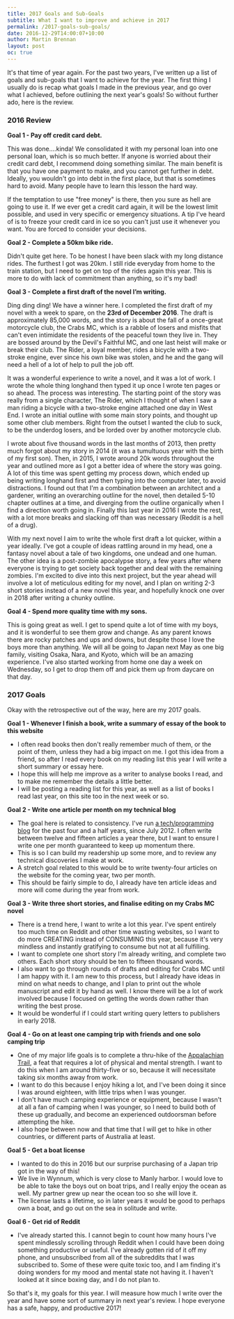 ```yaml
---
title: 2017 Goals and Sub-Goals
subtitle: What I want to improve and achieve in 2017
permalink: /2017-goals-sub-goals/
date: 2016-12-29T14:00:07+10:00
author: Martin Brennan
layout: post
oc: true
---
```


It's that time of year again. For the past two years, I've written up a list of goals and sub-goals that I want to achieve for the year. The first thing I usually do is recap what goals I made in the previous year, and go over what I achieved, before outlining the next year's goals! So without further ado, here is the review.

<!--more-->

### 2016 Review

**Goal 1 - Pay off credit card debt.**

This was done....kinda! We consolidated it with my personal loan into one personal loan, which is so much better. If anyone is worried about their credit card debt, I recommend doing something similar. The main benefit is that you have one payment to make, and you cannot get further in debt. Ideally, you wouldn't go into debt in the first place, but that is sometimes hard to avoid. Many people have to learn this lesson the hard way.

If the temptation to use "free money" is there, then you sure as hell are going to use it. If we ever get a credit card again, it will be the lowest limit possible, and used in very specific or emergency situations. A tip I've heard of is to freeze your credit card in ice so you can't just use it whenever you want. You are forced to consider your decisions.

**Goal 2 - Complete a 50km bike ride.**

Didn't quite get here. To be honest I have been slack with my long distance rides. The furthest I got was 20km. I still ride everyday from home to the train station, but I need to get on top of the rides again this year. This is more to do with lack of commitment than anything, so it's my bad!

**Goal 3 - Complete a first draft of the novel I’m writing.**

Ding ding ding! We have a winner here. I completed the first draft of my novel with a week to spare, on the **23rd of December 2016**. The draft is approximately 85,000 words, and the story is about the fall of a once-great motorcycle club, the Crabs MC, which is a rabble of losers and misfits that can't even intimidate the residents of the peaceful town they live in. They are bossed around by the Devil's Faithful MC, and one last heist will make or break their club. The Rider, a loyal member, rides a bicycle with a two-stroke engine, ever since his own bike was stolen, and he and the gang will need a hell of a lot of help to pull the job off.

It was a wonderful experience to write a novel, and it was a lot of work. I wrote the whole thing longhand then typed it up once I wrote ten pages or so ahead. The process was interesting. The starting point of the story was really from a single character, The Rider, which I thought of when I saw a man riding a bicycle with a two-stroke engine attached one day in West End. I wrote an initial outline with some main story points, and thought up some other club members. Right from the outset I wanted the club to suck, to be the underdog losers, and be lorded over by another motorcycle club.

I wrote about five thousand words in the last months of 2013, then pretty much forgot about my story in 2014 (it was a tumultuous year with the birth of my first son). Then, in 2015, I wrote around 20k words throughout the year and outlined more as I got a better idea of where the story was going. A lot of this time was spent getting my process down, which ended up being writing longhand first and then typing into the computer later, to avoid distractions. I found out that I'm a combination between an architect and a gardener, writing an overarching outline for the novel, then detailed 5-10 chapter outlines at a time, and diverging from the outline organically when I find a direction worth going in. Finally this last year in 2016 I wrote the rest, with a lot more breaks and slacking off than was necessary (Reddit is a hell of a drug).

With my next novel I aim to write the whole first draft a lot quicker, within a year ideally. I've got a couple of ideas rattling around in my head, one a fantasy novel about a tale of two kingdoms, one undead and one human. The other idea is a post-zombie apocalypse story, a few years after where everyone is trying to get society back together and deal with the remaining zombies. I'm excited to dive into this next project, but the year ahead will involve a lot of meticulous editing for my novel, and I plan on writing 2-3 short stories instead of a new novel this year, and hopefully knock one over in 2018 after writing a chunky outline.

**Goal 4 - Spend more quality time with my sons.**

This is going great as well. I get to spend quite a lot of time with my boys, and it is wonderful to see them grow and change. As any parent knows there are rocky patches and ups and downs, but despite those I love the boys more than anything. We will all be going to Japan next May as one big family, visiting Osaka, Nara, and Kyoto, which will be an amazing experience. I've also started working from home one day a week on Wednesday, so I get to drop them off and pick them up from daycare on that day.

### 2017 Goals

Okay with the retrospective out of the way, here are my 2017 goals.

**Goal 1 - Whenever I finish a book, write a summary of essay of the book to this website**

- I often read books then don't really remember much of them, or the point of them, unless they had a big impact on me. I got this idea from a friend, so after I read every book on my reading list this year I will write a short summary or essay here.
- I hope this will help me improve as a writer to analyse books I read, and to make me remember the details a little better.
- I will be posting a reading list for this year, as well as a list of books I read last year, on this site too in the next week or so.

**Goal 2 - Write one article per month on my technical blog**

- The goal here is related to consistency. I've run [a tech/programming blog](https://martin-brennan.com) for the past four and a half years, since July 2012. I often write between twelve and fifteen articles a year there, but I want to ensure I write one per month guaranteed to keep up momentum there.
- This is so I can build my readership up some more, and to review any technical discoveries I make at work.
- A stretch goal related to this would be to write twenty-four articles on the website for the coming year, two per month.
- This should be fairly simple to do, I already have ten article ideas and more will come during the year from work.

**Goal 3 - Write three short stories, and finalise editing on my Crabs MC novel**

- There is a trend here, I want to write a lot this year. I've spent entirely too much time on Reddit and other time wasting websites, so I want to do more CREATING instead of CONSUMING this year, because it's very mindless and instantly gratifying to consume but not at all fulfilling.
- I want to complete one short story I'm already writing, and complete two others. Each short story should be ten to fifteen thousand words.
- I also want to go through rounds of drafts and editing for Crabs MC until I am happy with it. I am new to this process, but I already have ideas in mind on what needs to change, and I plan to print out the whole manuscript and edit it by hand as well. I know there will be a lot of work involved because I focused on getting the words down rather than writing the best prose.
- It would be wonderful if I could start writing query letters to publishers in early 2018.

**Goal 4 - Go on at least one camping trip with friends and one solo camping trip**

- One of my major life goals is to complete a thru-hike of the [Appalachian Trail](https://en.wikipedia.org/wiki/Appalachian_Trail), a feat that requires a lot of physical and mental strength. I want to do this when I am around thirty-five or so, because it will necessitate taking six months away from work.
- I want to do this because I enjoy hiking a lot, and I've been doing it since I was around eighteen, with little trips when I was younger.
- I don't have much camping experience or equipment, because I wasn't at all a fan of camping when I was younger, so I need to build both of these up gradually, and become an experienced outdoorsman before attempting the hike.
- I also hope between now and that time that I will get to hike in other countries, or different parts of Australia at least.

**Goal 5 - Get a boat license**

- I wanted to do this in 2016 but our surprise purchasing of a Japan trip got in the way of this!
- We live in Wynnum, which is very close to Manly harbor. I would love to be able to take the boys out on boat trips, and I really enjoy the ocean as well. My partner grew up near the ocean too so she will love it.
- The license lasts a lifetime, so in later years it would be good to perhaps own a boat, and go out on the sea in solitude and write.

**Goal 6 - Get rid of Reddit**

- I've already started this. I cannot begin to count how many hours I've spent mindlessly scrolling through Reddit when I could have been doing something productive or useful. I've already gotten rid of it off my phone, and unsubscribed from all of the subreddits that I was subscribed to. Some of these were quite toxic too, and I am finding it's doing wonders for my mood and mental state not having it. I haven't looked at it since boxing day, and I do not plan to.

So that's it, my goals for this year. I will measure how much I write over the year and have some sort of summary in next year's review. I hope everyone has a safe, happy, and productive 2017!